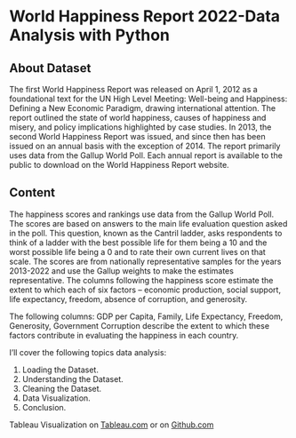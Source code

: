 # World Happiness Report 2022-Data Analysis with Python

## **About Dataset**
The first World Happiness Report was released on April 1, 2012 as a foundational text for the UN High Level Meeting: Well-being and Happiness: Defining a New Economic Paradigm, drawing international attention. The report outlined the state of world happiness, causes of happiness and misery, and policy implications highlighted by case studies. In 2013, the second World Happiness Report was issued, and since then has been issued on an annual basis with the exception of 2014. The report primarily uses data from the Gallup World Poll. Each annual report is available to the public to download on the World Happiness Report website.

## **Content**
The happiness scores and rankings use data from the Gallup World Poll. The scores are based on answers to the main life evaluation question asked in the poll. This question, known as the Cantril ladder, asks respondents to think of a ladder with the best possible life for them being a 10 and the worst possible life being a 0 and to rate their own current lives on that scale. The scores are from nationally representative samples for the years 2013-2022 and use the Gallup weights to make the estimates representative. The columns following the happiness score estimate the extent to which each of six factors – economic production, social support, life expectancy, freedom, absence of corruption, and generosity.

The following columns: GDP per Capita, Family, Life Expectancy, Freedom, Generosity, Government Corruption describe the extent to which these factors contribute in evaluating the happiness in each country.

I’ll cover the following topics data analysis:

1. Loading the Dataset.
2. Understanding the Dataset.
3. Cleaning the Dataset.
4. Data Visualization.
5. Conclusion.

Tableau Visualization on [Tableau.com](https://dub01.online.tableau.com/#/site/learn543/workbooks/1042383?:origin=card_share_link) or on [Github.com](https://github.com/kamillearn/World-Happiness-Report-2022-Data-Analysis-with-Python/blob/main/World%20Happiness%20Report%202022%20with%20Tableau.pdf)
